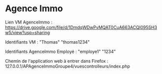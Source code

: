 # Agence Immo

Lien VM AgenceImmo : https://drive.google.com/file/d/1DmdqWDwPvMQAT0CuA663ACQI095SH3w5/view?usp=sharing

Identifiants VM : "Thomas" "thomas1234"

Identifiants AgenceImmo Employé : "employe1" "1234"

Chemin de l'application web à entrer dans Firefox : 127.0.0.1/APAgenceImmoGroupe4/vuescontrolleurs/index.php
